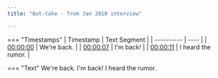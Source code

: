 ```yaml
---
title: "Out-take - from Jan 2010 interview"

---
```

=== "Timestamps"
    | Timestamp | Text Segment |
    | ---------- | ----  |
    | [00:00:00](https://www.youtube.com/watch?v=lsmY34YDexY&t=0) |  We're back. |
    | [00:00:07](https://www.youtube.com/watch?v=lsmY34YDexY&t=7) |  I'm back! |
    | [00:00:11](https://www.youtube.com/watch?v=lsmY34YDexY&t=11) |  I heard the rumor. |

=== "Text"
     We're back. I'm back! I heard the rumor.